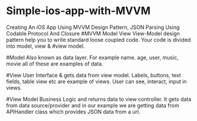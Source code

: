 # Simple-ios-app-with-MVVM

Creating An iOS App Using MVVM Design Pattern, JSON Parsing Using Codable Protocol And Closure
#MVVM
Model View View-Model design pattern help you to write standard loose coupled code. Your code is divided into model, view & #view model.

#Model
Also known as data layer. For example name. age, user, music, movie all of these are examples of data.

#View
User Interface & gets data from view model. Labels, buttons, text fields, table view etc are example of views. User can see, interact, input in views.

#View Model
Business Logic and returns data to view controller. It gets data from data source/provider and in our example we are getting data from APIHandler class which provides JSON data from a url.


